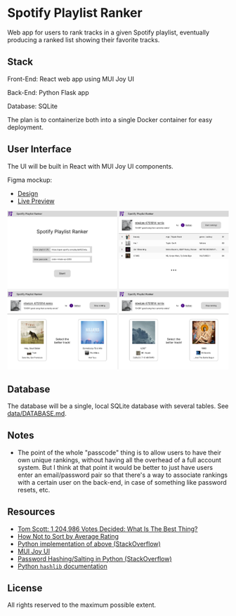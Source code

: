 # Spotify Playlist Ranker

Web app for users to rank tracks in a given Spotify playlist, eventually producing a ranked list showing their favorite
tracks.

## Stack

Front-End: React web app using MUI Joy UI

Back-End: Python Flask app

Database: SQLite

The plan is to containerize both into a single Docker container for easy deployment.

## User Interface

The UI will be built in React with MUI Joy UI components.

Figma mockup:

- [Design](https://www.figma.com/file/YcANdKT3sy9axCBssIUqvo/Spotify-Playlist-Ranker?type=design&node-id=0-1&mode=design)
- [Live Preview](https://www.figma.com/proto/YcANdKT3sy9axCBssIUqvo/Spotify-Playlist-Ranker?type=design&node-id=2-2&scaling=min-zoom&page-id=0%3A1&starting-point-node-id=2%3A2)

![UI Mockup](data/ui_mockup.png)

## Database

The database will be a single, local SQLite database with several tables. See [data/DATABASE.md](data/DATABASE.md).

## Notes

- The point of the whole "passcode" thing is to allow users to have their own unique rankings, without having all the
  overhead of a full account system. But I think at that point it would be better to just have users enter an
  email/password pair so that there's a way to associate rankings with a certain user on the back-end, in case of
  something like password resets, etc.

## Resources

- [Tom Scott: 1,204,986 Votes Decided: What Is The Best Thing?](https://www.youtube.com/watch?v=ALy6e7GbDRQ)
- [How Not to Sort by Average Rating](https://www.evanmiller.org/how-not-to-sort-by-average-rating.html)
- [Python implementation of above (StackOverflow)](https://stackoverflow.com/a/10029645/7492795)
- [MUI Joy UI](https://mui.com/joy-ui/getting-started/)
- [Password Hashing/Salting in Python (StackOverflow)](https://stackoverflow.com/a/56915300/7492795)
- [Python `hashlib` documentation](https://docs.python.org/3/library/hashlib.html)

## License

All rights reserved to the maximum possible extent.